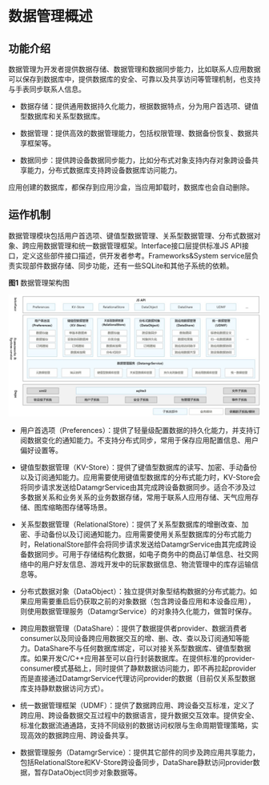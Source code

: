 # 数据管理概述


## 功能介绍

数据管理为开发者提供数据存储、数据管理和数据同步能力，比如联系人应用数据可以保存到数据库中，提供数据库的安全、可靠以及共享访问等管理机制，也支持与手表同步联系人信息。

- 数据存储：提供通用数据持久化能力，根据数据特点，分为用户首选项、键值型数据库和关系型数据库。

- 数据管理：提供高效的数据管理能力，包括权限管理、数据备份恢复、数据共享框架等。

- 数据同步：提供跨设备数据同步能力，比如分布式对象支持内存对象跨设备共享能力，分布式数据库支持跨设备数据库访问能力。

应用创建的数据库，都保存到应用沙盒，当应用卸载时，数据库也会自动删除。


## 运作机制

数据管理模块包括用户首选项、键值型数据管理、关系型数据管理、分布式数据对象、跨应用数据管理和统一数据管理框架。Interface接口层提供标准JS API接口，定义这些部件接口描述，供开发者参考。Frameworks&amp;System service层负责实现部件数据存储、同步功能，还有一些SQLite和其他子系统的依赖。

  **图1** 数据管理架构图  

![dataManagement](figures/dataManagement.jpg)


- 用户首选项（Preferences）：提供了轻量级配置数据的持久化能力，并支持订阅数据变化的通知能力。不支持分布式同步，常用于保存应用配置信息、用户偏好设置等。

- 键值型数据管理（KV-Store）：提供了键值型数据库的读写、加密、手动备份以及订阅通知能力。应用需要使用键值型数据库的分布式能力时，KV-Store会将同步请求发送给DatamgrService由其完成跨设备数据同步。适合不涉及过多数据关系和业务关系的业务数据存储，常用于联系人应用存储、天气应用存储、图库缩略图存储等场景。

- 关系型数据管理（RelationalStore）：提供了关系型数据库的增删改查、加密、手动备份以及订阅通知能力。应用需要使用关系型数据库的分布式能力时，RelationalStore部件会将同步请求发送给DatamgrService由其完成跨设备数据同步。可用于存储结构化数据，如电子商务中的商品订单信息、社交网络中的用户好友信息、游戏开发中的玩家数据信息、物流管理中的库存运输信息等。

- 分布式数据对象（DataObject）：独立提供对象型结构数据的分布式能力。如果应用需要重启后仍获取之前的对象数据（包含跨设备应用和本设备应用），则使用数据管理服务（DatamgrService）的对象持久化能力，做暂时保存。

- 跨应用数据管理（DataShare）：提供了数据提供者provider、数据消费者consumer以及同设备跨应用数据交互的增、删、改、查以及订阅通知等能力。DataShare不与任何数据库绑定，可以对接关系型数据库、键值型数据库。如果开发C/C++应用甚至可以自行封装数据库。在提供标准的provider-consumer模式基础上，同时提供了静默数据访问能力，即不再拉起provider而是直接通过DatamgrService代理访问provider的数据（目前仅关系型数据库支持静默数据访问方式）。

- 统一数据管理框架（UDMF）：提供了数据跨应用、跨设备交互标准，定义了跨应用、跨设备数据交互过程中的数据语言，提升数据交互效率。提供安全、标准化数据流通通路，支持不同级别的数据访问权限与生命周期管理策略，实现高效的数据跨应用、跨设备共享。

- 数据管理服务（DatamgrService）：提供其它部件的同步及跨应用共享能力，包括RelationalStore和KV-Store跨设备同步，DataShare静默访问provider数据，暂存DataObject同步对象数据等。
